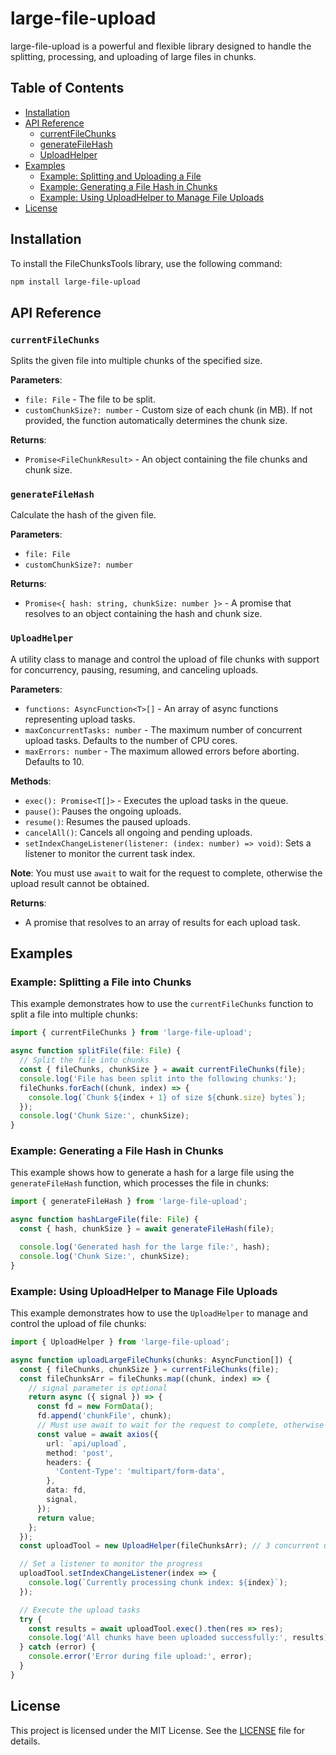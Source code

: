# large-file-upload

large-file-upload is a powerful and flexible library designed to handle the splitting, processing, and uploading of large files in chunks.

## Table of Contents

- [Installation](#installation)
- [API Reference](#api-reference)
  - [currentFileChunks](#currentfilechunks)
  - [generateFileHash](#generatefilehash)
  - [UploadHelper](#UploadHelper)
- [Examples](#examples)
  - [Example: Splitting and Uploading a File](#example-splitting-and-uploading-a-file)
  - [Example: Generating a File Hash in Chunks](#example-generating-a-file-hash-in-chunks)
  - [Example: Using UploadHelper to Manage File Uploads](#example-using-UploadHelper-to-manage-file-uploads)
- [License](#license)

## Installation

To install the FileChunksTools library, use the following command:

```bash
npm install large-file-upload
```

## API Reference

### `currentFileChunks`

Splits the given file into multiple chunks of the specified size.

**Parameters**:

- `file: File` - The file to be split.
- `customChunkSize?: number` - Custom size of each chunk (in MB). If not provided, the function automatically determines the chunk size.

**Returns**:

- `Promise<FileChunkResult>` - An object containing the file chunks and chunk size.

### `generateFileHash`

Calculate the hash of the given file.

**Parameters**:

- `file: File`
- `customChunkSize?: number`

**Returns**:

- `Promise<{ hash: string, chunkSize: number }>` - A promise that resolves to an object containing the hash and chunk size.

### `UploadHelper`

A utility class to manage and control the upload of file chunks with support for concurrency, pausing, resuming, and canceling uploads.

**Parameters**:

- `functions: AsyncFunction<T>[]` - An array of async functions representing upload tasks.
- `maxConcurrentTasks: number` - The maximum number of concurrent upload tasks. Defaults to the number of CPU cores.
- `maxErrors: number` - The maximum allowed errors before aborting. Defaults to 10.

**Methods**:

- `exec(): Promise<T[]>` - Executes the upload tasks in the queue. 
- `pause()`: Pauses the ongoing uploads.
- `resume()`: Resumes the paused uploads.
- `cancelAll()`: Cancels all ongoing and pending uploads.
- `setIndexChangeListener(listener: (index: number) => void)`: Sets a listener to monitor the current task index.

**Note**:
You must use `await` to wait for the request to complete, otherwise the upload result cannot be obtained.

**Returns**:

- A promise that resolves to an array of results for each upload task.

## Examples

### Example: Splitting a File into Chunks

This example demonstrates how to use the `currentFileChunks` function to split a file into multiple chunks:

```typescript
import { currentFileChunks } from 'large-file-upload';

async function splitFile(file: File) {
  // Split the file into chunks
  const { fileChunks, chunkSize } = await currentFileChunks(file);
  console.log('File has been split into the following chunks:');
  fileChunks.forEach((chunk, index) => {
    console.log(`Chunk ${index + 1} of size ${chunk.size} bytes`);
  });
  console.log('Chunk Size:', chunkSize);
}
```

### Example: Generating a File Hash in Chunks

This example shows how to generate a hash for a large file using the `generateFileHash` function, which processes the file in chunks:

```typescript
import { generateFileHash } from 'large-file-upload';

async function hashLargeFile(file: File) {
  const { hash, chunkSize } = await generateFileHash(file);

  console.log('Generated hash for the large file:', hash);
  console.log('Chunk Size:', chunkSize);
}
```

### Example: Using UploadHelper to Manage File Uploads

This example demonstrates how to use the `UploadHelper` to manage and control the upload of file chunks:

```typescript
import { UploadHelper } from 'large-file-upload';

async function uploadLargeFileChunks(chunks: AsyncFunction[]) {
  const { fileChunks, chunkSize } = currentFileChunks(file);
  const fileChunksArr = fileChunks.map((chunk, index) => {
    // signal parameter is optional
    return async ({ signal }) => {
      const fd = new FormData();
      fd.append('chunkFile', chunk);
      // Must use await to wait for the request to complete, otherwise the upload result cannot be obtained
      const value = await axios({
        url: `api/upload`,
        method: 'post',
        headers: {
          'Content-Type': 'multipart/form-data',
        },
        data: fd,
        signal,
      });
      return value;
    };
  });
  const uploadTool = new UploadHelper(fileChunksArr); // 3 concurrent uploads

  // Set a listener to monitor the progress
  uploadTool.setIndexChangeListener(index => {
    console.log(`Currently processing chunk index: ${index}`);
  });

  // Execute the upload tasks
  try {
    const results = await uploadTool.exec().then(res => res);
    console.log('All chunks have been uploaded successfully:', results);
  } catch (error) {
    console.error('Error during file upload:', error);
  }
}
```

## License

This project is licensed under the MIT License. See the [LICENSE](LICENSE) file for details.
